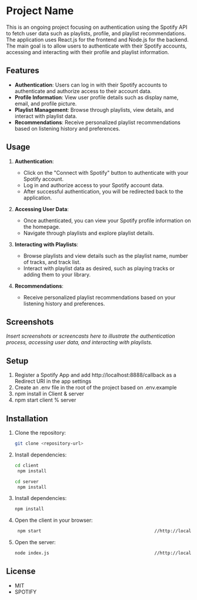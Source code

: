 # Project Name

This is an ongoing project focusing on authentication using the Spotify API to fetch user data such as playlists, profile, and playlist recommendations. The application uses React.js for the frontend and Node.js for the backend. The main goal is to allow users to authenticate with their Spotify accounts, accessing and interacting with their profile and playlist information.

## Features

- **Authentication**: Users can log in with their Spotify accounts to authenticate and authorize access to their account data.
- **Profile Information**: View user profile details such as display name, email, and profile picture.
- **Playlist Management**: Browse through playlists, view details, and interact with playlist data.
- **Recommendations**: Receive personalized playlist recommendations based on listening history and preferences.

## Usage

1. **Authentication**:
   - Click on the "Connect with Spotify" button to authenticate with your Spotify account.
   - Log in and authorize access to your Spotify account data.
   - After successful authentication, you will be redirected back to the application.

2. **Accessing User Data**:
   - Once authenticated, you can view your Spotify profile information on the homepage.
   - Navigate through playlists and explore playlist details.

3. **Interacting with Playlists**:
   - Browse playlists and view details such as the playlist name, number of tracks, and track list.
   - Interact with playlist data as desired, such as playing tracks or adding them to your library.

4. **Recommendations**:
   - Receive personalized playlist recommendations based on your listening history and preferences.

## Screenshots

_Insert screenshots or screencasts here to illustrate the authentication process, accessing user data, and interacting with playlists._

## Setup

1. Register a Spotify App and add http://localhost:8888/callback as a Redirect URI in the app settings
2. Create an .env file in the root of the project based on .env.example
3. npm install in Client & server
4. npm start client % server

## Installation

1. Clone the repository:

   ```bash
   git clone <repository-url>
   ```
2. Install dependencies:

   ```bash
   cd client
    npm install
   ```
   ```bash
   cd server
    npm install
   ```
3. Install dependencies:

   ```bash
   npm install
   ```
4. Open the client in your browser:

   ```bash
    npm start                                           //http://localhost:3000
   ```

5. Open the server:

   ```bash
   node index.js                                        //http://localhost:5000
   ```

## License

- MIT
- SPOTIFY

